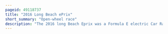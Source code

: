 ```yaml
---
pageid: 49118737
title: "2016 Long Beach ePrix"
short_summary: "Open-wheel race"
description: "The 2016 long Beach Eprix was a Formula E electric Car Race that a Crowd of 17000 Spectators held at long Beach Street Circuit in long Beach California on April 2. It was the sixth Round of the 2015-16 Formula E Championship and the final long Beach Eprix. The 41-lap Race was won by lucas Di grassi from second Place for Audi Sport Abt. Venturi Driver Stphane Sarrazin finished second with di Grassi's Teammate Daniel abt third."
---
```

